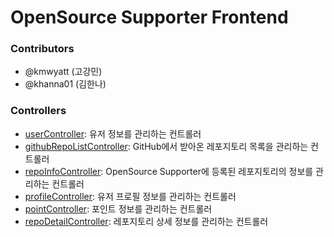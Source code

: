 # OpenSource Supporter Frontend

### Contributors
- @kmwyatt (고강민)
- @khanna01 (김한나)

### Controllers
- [userController](doc/user-controller.md): 유저 정보를 관리하는 컨트롤러
- [githubRepoListController](doc/github-repo-list-controller.md): GitHub에서 받아온 레포지토리 목록을 관리하는 컨트롤러
- [repoInfoController](doc/repo-info-controller.md): OpenSource Supporter에 등록된 레포지토리의 정보를 관리하는 컨트롤러
- [profileController](doc/profile-controller.md): 유저 프로필 정보를 관리하는 컨트롤러
- [pointController](doc/point-controller.md): 포인트 정보를 관리하는 컨트롤러
- [repoDetailController](doc/repo-detail-controller.md): 레포지토리 상세 정보를 관리하는 컨트롤러